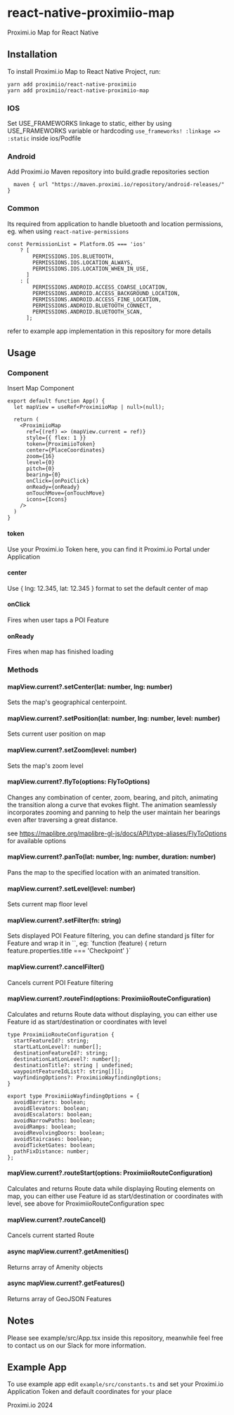 # react-native-proximiio-map

Proximi.io Map for React Native

## Installation

To install Proximi.io Map to React Native Project, run:
```
yarn add proximiio/react-native-proximiio
yarn add proximiio/react-native-proximiio-map
```

### IOS

Set USE_FRAMEWORKS linkage to static, either by using USE_FRAMEWORKS variable or hardcoding
```use_frameworks! :linkage => :static```
inside ios/Podfile

### Android
Add Proximi.io Maven repository into build.gradle repositories section
```
  maven { url "https://maven.proximi.io/repository/android-releases/" }
```

### Common
Its required from application to handle bluetooth and location permissions,
eg. when using `react-native-permissions`

```
const PermissionList = Platform.OS === 'ios'
    ? [
        PERMISSIONS.IOS.BLUETOOTH,
        PERMISSIONS.IOS.LOCATION_ALWAYS,
        PERMISSIONS.IOS.LOCATION_WHEN_IN_USE,
      ]
    : [
        PERMISSIONS.ANDROID.ACCESS_COARSE_LOCATION,
        PERMISSIONS.ANDROID.ACCESS_BACKGROUND_LOCATION,
        PERMISSIONS.ANDROID.ACCESS_FINE_LOCATION,
        PERMISSIONS.ANDROID.BLUETOOTH_CONNECT,
        PERMISSIONS.ANDROID.BLUETOOTH_SCAN,
      ];
```
refer to example app implementation in this repository for more details

## Usage

### Component
Insert Map Component

```
export default function App() {
  let mapView = useRef<ProximiioMap | null>(null);

  return (
    <ProximiioMap
      ref={(ref) => (mapView.current = ref)}
      style={{ flex: 1 }}
      token={ProximiioToken}
      center={PlaceCoordinates}
      zoom={16}
      level={0}
      pitch={0}
      bearing={0}
      onClick={onPoiClick}
      onReady={onReady}
      onTouchMove={onTouchMove}
      icons={Icons}
    />
  )
}
```

#### token
Use your Proximi.io Token here, you can find it Proximi.io Portal under Application

#### center
Use { lng: 12.345, lat: 12.345 } format to set the default center of map

#### onClick
Fires when user taps a POI Feature

#### onReady
Fires when map has finished loading

### Methods

#### mapView.current?.setCenter(lat: number, lng: number)
Sets the map's geographical centerpoint.

#### mapView.current?.setPosition(lat: number, lng: number, level: number)
Sets current user position on map

#### mapView.current?.setZoom(level: number)
Sets the map's zoom level

#### mapView.current?.flyTo(options: FlyToOptions)
Changes any combination of center, zoom, bearing, and pitch, animating the transition along a curve that evokes flight. The animation seamlessly incorporates zooming and panning to help the user maintain her bearings even after traversing a great distance.

see https://maplibre.org/maplibre-gl-js/docs/API/type-aliases/FlyToOptions for available options

#### mapView.current?.panTo(lat: number, lng: number, duration: number)
Pans the map to the specified location with an animated transition.

#### mapView.current?.setLevel(level: number)
Sets current map floor level

#### mapView.current?.setFilter(fn: string)
Sets displayed POI Feature filtering, you can define standard js filter for Feature and wrap it in \`\`, eg:
\`function (feature) { return feature.properties.title === 'Checkpoint' }\`

#### mapView.current?.cancelFilter()
Cancels current POI Feature filtering

#### mapView.current?.routeFind(options: ProximiioRouteConfiguration)
Calculates and returns Route data without displaying, you can either use
Feature id as start/destination or coordinates with level

```
type ProximiioRouteConfiguration {
  startFeatureId?: string;
  startLatLonLevel?: number[];
  destinationFeatureId?: string;
  destinationLatLonLevel?: number[];
  destinationTitle?: string | undefined;
  waypointFeatureIdList?: string[][];
  wayfindingOptions?: ProximiioWayfindingOptions;
}

export type ProximiioWayfindingOptions = {
  avoidBarriers: boolean;
  avoidElevators: boolean;
  avoidEscalators: boolean;
  avoidNarrowPaths: boolean;
  avoidRamps: boolean;
  avoidRevolvingDoors: boolean;
  avoidStaircases: boolean;
  avoidTicketGates: boolean;
  pathFixDistance: number;
};
```

#### mapView.current?.routeStart(options: ProximiioRouteConfiguration)
Calculates and returns Route data while displaying Routing elements on map,
you can either use Feature id as start/destination or coordinates with level,
see above for ProximiioRouteConfiguration spec

#### mapView.current?.routeCancel()
Cancels current started Route

#### async mapView.current?.getAmenities()
Returns array of Amenity objects

#### async mapView.current?.getFeatures()
Returns array of GeoJSON Features

## Notes
Please see example/src/App.tsx inside this repository,
meanwhile feel free to contact us on our Slack for more information.

## Example App
To use example app edit `example/src/constants.ts` and set your Proximi.io Application Token and default coordinates for
your place

Proximi.io 2024
